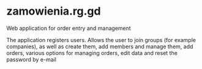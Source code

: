# zamowienia.rg.gd
Web application for order entry and management

The application registers users. Allows the user to join groups (for example companies), as well as create them, add members and manage them, add orders, various options for managing orders, edit data and reset the password by e-mail
